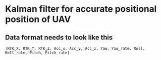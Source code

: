# Kalman filter for accurate positional position of UAV

## Data format needs to look like this

```
[RTK_X, RTK_Y, RTK_Z, Acc_x, Acc_y, Acc_z, Yaw, Yaw_rate, Roll, Roll_rate, Pitch, Pitch_rate]
```